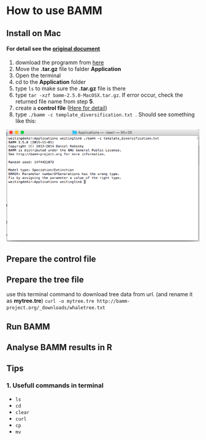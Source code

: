 # How to use BAMM
## Install on Mac 
#### For detail see the [original document](http://bamm-project.org/settingup.html#bammsetup)
1. download the programm from [here](http://bamm-project.org/download.html)
2. Move the **.tar.gz** file to falder **Application**
3. Open the terminal
4. cd to the **Application** folder
5. type `ls` to make sure the **.tar.gz** file is there
6. type `tar -xzf bamm-2.5.0-MacOSX.tar.gz`. If error occur, check the returned file name from step **5**. 
7. create a **control file** ([Here for detail](http://bamm-project.org/quickstart.html))
8. type `./bamm -c template_diversification.txt `. Should see something like this:

![plot1](images/plot1.png)

## Prepare the control file


## Prepare the tree file
use this terminal command to  download tree data from url. (and rename it as **mytree.tre**)
`curl -o mytree.tre http://bamm-project.org/_downloads/whaletree.txt
`

## Run BAMM

## Analyse BAMM results in R



## Tips
### 1. Usefull commands in terminal
* `ls`
* `cd`
* `clear`
* `curl`
* `cp`
* `mv`




   
